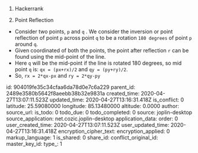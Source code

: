 1. Hackerrank

1. Point Reflection
+ Consider two points, `p` and `q` . We consider the inversion or point reflection of point `p` across point `q` to be a rotation `180 degrees` of point `p` around  `q`.
+ Given coordinated of both the points, the point after reflection `r` can be found using the mid-point of the line.
+ Here `q` will be the mid-point if the line is rotated 180 degrees, so mid point `q` is: `qx = (px+rx)/2` and `qy = (py+ry)/2`.
+ So, `rx = 2*qx-px` and `ry = 2*qy-py`

id: 904019fe35c34cfaa6da78d0e7c6a229
parent_id: 2489e3580b5642f8aeebb38b32e9831a
created_time: 2020-04-27T13:07:11.523Z
updated_time: 2020-04-27T13:16:31.418Z
is_conflict: 0
latitude: 25.59080000
longitude: 85.13480000
altitude: 0.0000
author: 
source_url: 
is_todo: 0
todo_due: 0
todo_completed: 0
source: joplin-desktop
source_application: net.cozic.joplin-desktop
application_data: 
order: 0
user_created_time: 2020-04-27T13:07:11.523Z
user_updated_time: 2020-04-27T13:16:31.418Z
encryption_cipher_text: 
encryption_applied: 0
markup_language: 1
is_shared: 0
share_id: 
conflict_original_id: 
master_key_id: 
type_: 1